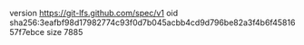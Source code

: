 version https://git-lfs.github.com/spec/v1
oid sha256:3eafbf98d17982774c93f0d7b045acbb4cd9d796be82a3f4b6f4581657f7ebce
size 7885
